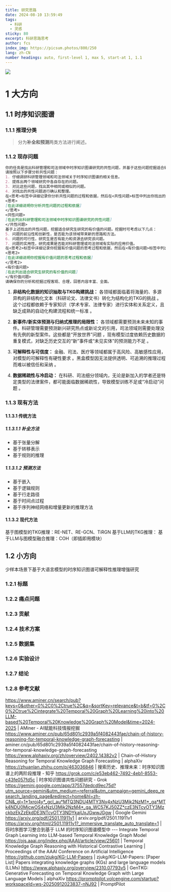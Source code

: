 ```yaml
---
title: 研究思路
date: 2024-08-10 13:59:49
tags:
  - 科研
  - 灵感
sticky: 80
excerpt: 科研思路思考
author: fcs
index_img: https://picsum.photos/800/250
lang: zh-CN
number headings: auto, first-level 1, max 5, start-at 1, 1.1
---
```


![](https://picsum.photos/800/250)

# 1 大方向

## 1.1 时序知识图谱

### 1.1.1 推理分类

> 分为**补全和预测**两类方法进行阐述。

### 1.1.2 现存问题

```markdown
你的任务是找出科研管理和司法领域中时序知识图谱研究的共性问题，并基于这些问题挖掘适合研究生研究的有价值的问题。请仔细阅读以下信息并按照指示完成任务。
请按照以下步骤分析共性问题：
1. 仔细调研科研管理领域和司法领域关于时序知识图谱的相关信息。
2. 提炼出两个领域研究中各自存在的问题。
3. 对比这些问题，找出其中相同或相似的问题。
4. 对找出的共性问题进行确认和整理。
在<思考>标签中详细记录你分析共性问题的过程和依据，然后在<共性问题>标签中列出你找出的共性问题。
<思考>
[在此详细说明你分析共性问题的过程和依据]
</思考>
<共性问题>
[在此列出科研管理和司法领域中时序知识图谱研究的共性问题]
</共性问题>
基于上述找出的共性问题，挖掘适合研究生研究的有价值的问题。挖掘时可考虑以下几点：
5. 问题的前沿性和创新性，是否能为该领域带来新的思路和方法。
6. 问题的可行性，研究生是否有能力和资源去研究该问题。
7. 问题的实用性，研究成果是否能对科研管理或司法领域有实际的应用价值。
在<思考2>标签中详细记录你挖掘有价值问题的思考过程和依据，然后在<有价值问题>标签中列出适合研究生研究的有价值的问题。
<思考2>
[在此详细说明你挖掘有价值问题的思考过程和依据]
</思考2>
<有价值问题>
[在此列出适合研究生研究的有价值的问题]
</有价值问题>
请确保你的分析和挖掘过程客观、合理，回答内容丰富、全面。

```

1. **非结构化数据的知识抽取与TKG构建挑战：** 各领域都面临着将海量的、多源异构的非结构化文本（科研论文、法律文书）转化为结构化的TKG的挑战 。这个过程都依赖于专家知识（学术专家、法律专家）进行实体和关系定义，且缺乏成熟的自动化构建流程和统一标准 。  
    
2. **新事件/新实体预测与归纳式推理的局限性：** 各领域都需要预测未来未知的事件。科研管理需要预测新兴研究热点或新论文的引用，司法领域则需要处理没有先例的新型案件。这些都是“开放世界”问题 ，现有模型过度依赖历史数据的重复模式，对缺乏历史交互的“新”事件或“未见实体”的预测能力不足 。  
    
3. **可解释性与可信度：** 金融、司法、医疗等领域都属于高风险、高敏感性应用，对模型的可解释性有硬性要求 。黑盒模型因无法提供透明、可追溯的推理过程而难以被信任和采纳 。  
    
4. **数据稀疏性与冷启动：** 在科研、司法细分领域内，无论是新加入的学者还是特定类型的法律案件，都可能面临数据稀疏性，导致模型训练不足或“冷启动”问题 。

### 1.1.3 现有方法

#### 1.1.3.1 传统方法

##### 1.1.3.1.1 补全方法

- 基于张量分解
- 基于转移表示
- 基于规则的推理

##### 1.1.3.1.2 预测方法

- 基于嵌入
- 基于逻辑规则
- 基于行走路径
- 基于时间点过程
- 基于序列神经网络和增量更新的推理方法

#### 1.1.3.2 现代方法

基于图模型的TKG推理：RE-NET、RE-GCN、TiRGN
基于LLM的TKG推理：
基于LLM与图模型融合推理：COH（即插即用模块）

## 1.2 小方向

少样本场景下基于大语言模型的时序知识图谱可解释性推理增强研究

### 1.2.1 标题

### 1.2.2 痛点问题

### 1.2.3 贡献

### 1.2.4 技术方案

### 1.2.5 数据集

### 1.2.6 实验设计

### 1.2.7 结论

### 1.2.8 参考文献

https://www.aminer.cn/search/pub?keys=0&other=0%2C0%2Ctrue%2C&q=&sortKey=relevance&t=b&tf=0%2C0%2Ctrue%2Cintegrate%20Temporal%20Graph%20Learning%20into%20LLM-based%20Temporal%20Knowledge%20Graph%20Model&time=2024-2025 | AMiner - AI赋能科技情报挖掘
https://www.aminer.cn/pub/65d801c2939a5f4082443fae/chain-of-history-reasoning-for-temporal-knowledge-graph-forecasting | aminer.cn/pub/65d801c2939a5f4082443fae/chain-of-history-reasoning-for-temporal-knowledge-graph-forecasting
https://www.alphaxiv.org/zh/overview/2402.14382v2 | Chain-of-History Reasoning for Temporal Knowledge Graph Forecasting | alphaXiv
https://zhuanlan.zhihu.com/p/463036846 | 搜索历史、推理未来：时序知识图谱上的两阶段推理 - 知乎
https://grok.com/c/e53eb462-7492-4eb1-8553-c43fe057fd5c | 时序知识图谱共性问题研究 - Grok
https://gemini.google.com/app/37557dedcd9ec75d?utm_source=gemini&utm_medium=referral&utm_campaign=gemini_deep_research_landing_page&redirect=home&hl=zh-CN&_gl=1*1xroi4y*_gcl_au*MTQ3NDU4MTY3Ny4xNzU3Mjk2NzM1*_ga*MTk4NDU0MjcwOS4xNzU3Mjk2NzM4*_ga_WC57KJ50ZZ*czE3NTcyOTY3MzckbzEkZzEkdDE3NTcyOTY3NDYkajUxJGwwJGgw | Google Gemini
https://arxiv.org/pdf/2501.11911v1 | arxiv.org/pdf/2501.11911v1
https://arxiv.org/html/2501.11911v1?_immersive_translate_auto_translate=1 | 将时序图学习整合到基于 LLM 的时序知识图谱模型中 --- Integrate Temporal Graph Learning into LLM-based Temporal Knowledge Graph Model
https://ojs.aaai.org/index.php/AAAI/article/view/25601 | Temporal Knowledge Graph Reasoning with Historical Contrastive Learning | Proceedings of the AAAI Conference on Artificial Intelligence
https://github.com/zjukg/KG-LLM-Papers | zjukg/KG-LLM-Papers: [Paper List] Papers integrating knowledge graphs (KGs) and large language models (LLMs)
https://www.alphaxiv.org/overview/2310.07793v5 | GenTKG: Generative Forecasting on Temporal Knowledge Graph with Large Language Models | alphaXiv
https://promptpilot.volcengine.com/startup?workspaceId=ws-20250912023837-nNJ92 | PromptPilot